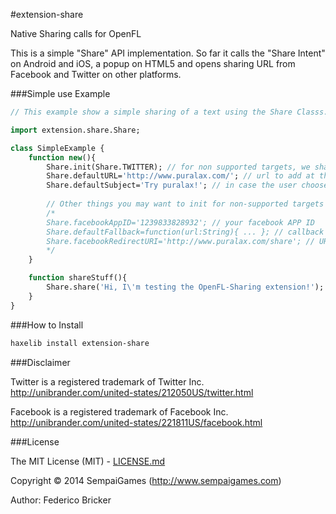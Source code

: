 #extension-share

Native Sharing calls for OpenFL

This is a simple "Share" API implementation. So far it calls the "Share Intent" on Android and iOS, a popup on HTML5 and opens sharing URL from Facebook and Twitter on other platforms.

###Simple use Example

```haxe
// This example show a simple sharing of a text using the Share Classs.

import extension.share.Share;

class SimpleExample {
	function new(){
		Share.init(Share.TWITTER); // for non supported targets, we share on Twitter (you can also use Share.FACEBOOK)
		Share.defaultURL='http://www.puralax.com/'; // url to add at the end of each share (optional).
		Share.defaultSubject='Try puralax!'; // in case the user choose to share by email, set the subject.
		
		// Other things you may want to init for non-supported targets
		/*
		Share.facebookAppID='1239833828932'; // your facebook APP ID
		Share.defaultFallback=function(url:String){ ... }; // callback function (in case you want to open the share URL yourself).
		Share.facebookRedirectURI='http://www.puralax.com/share'; // URL to go after sharing on facebook.
		*/
	}

	function shareStuff(){
		Share.share('Hi, I\'m testing the OpenFL-Sharing extension!');
	}
}

```

###How to Install

```bash
haxelib install extension-share
```

###Disclaimer

Twitter is a registered trademark of Twitter Inc.
http://unibrander.com/united-states/212050US/twitter.html

Facebook is a registered trademark of Facebook Inc.
http://unibrander.com/united-states/221811US/facebook.html

###License

The MIT License (MIT) - [LICENSE.md](LICENSE.md)

Copyright &copy; 2014 SempaiGames (http://www.sempaigames.com)

Author: Federico Bricker
